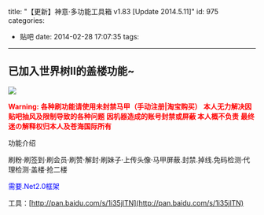 title: "【更新】神意·多功能工具箱 v1.83 [Update 2014.5.11]"
id: 975
categories:
  - 贴吧
date: 2014-02-28 17:07:35
tags:
---

已加入世界树II的盖楼功能~
-----------------------------------

![](http://ww3.sinaimg.cn/mw690/841aea59jw1efz64vdzbkj20it0caade.jpg)

<span style="color: #ff0000;">**Warning:**</span>
<span style="color: #ff0000;">**各种刷功能请使用未封禁马甲（手动注册|淘宝购买）**</span>
<span style="color: #ff0000;">**本人无力解决因贴吧抽风及限制导致的各种问题**</span>
<span style="color: #ff0000;">**因机器造成的账号封禁或屏蔽 本人概不负责**</span>
<span style="color: #ff0000;">**最终迷の解释权归本人及苍海国际所有**</span>

功能介绍

刷粉·刷签到·刷会员·刷赞·解封·刷妹子·上传头像·马甲屏蔽.封禁.掉线.免码检测·代理检测·盖楼·抢二楼

<span style="color: #0000ff;">需要.Net2.0框架 </span>
<!--more-->

<!--easy2hide start{reply_to_this=true}-->
工具：[http://pan.baidu.com/s/1i35jlTN](http://pan.baidu.com/s/1i35jlTN)
<!--easy2hide end-->